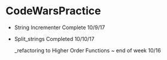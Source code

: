 # CodeWarsPractice

  * String Incrementer Complete 10/9/17

  * Split_strings Completed 10/10/17

    _refactoring to Higher Order Functions ~ end of week 10/16
